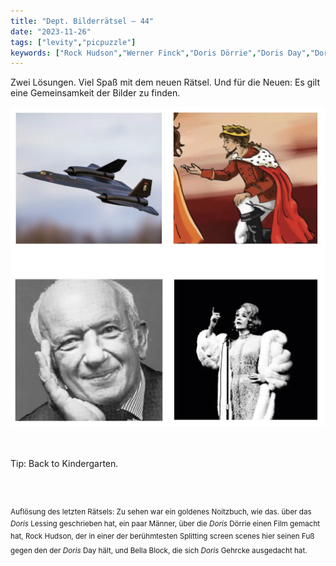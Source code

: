 ```yaml
---
title: "Dept. Bilderrätsel – 44"
date: "2023-11-26"
tags: ["levity","picpuzzle"]
keywords: ["Rock Hudson","Werner Finck","Doris Dörrie","Doris Day","Doris Lessing","Doris Gehrcke"]
---
```

Zwei Lösungen. Viel Spaß mit dem neuen Rätsel. Und für die Neuen: Es gilt eine Gemeinsamkeit der Bilder zu finden.
<br/>

<img  src="/assets/img/picpuzzle44.webp" alt="Bilderrätsel44">

<br/>
<br/>
<br/>

Tip: Back to Kindergarten.

<br/>
<br/>

<sup>Auflösung des letzten Rätsels: Zu sehen war ein goldenes Noitzbuch, wie das. über das <i>Doris</i> Lessing geschrieben hat, ein paar Männer, über die <i>Doris</i> Dörrie einen Film gemacht hat, Rock Hudson, der in einer der berühmtesten Splitting screen scenes hier seinen Fuß gegen den der <i>Doris</i> Day hält, und Bella Block, die sich <i>Doris</i> Gehrcke ausgedacht hat.
<sup>